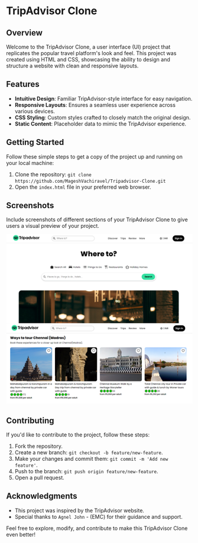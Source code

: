 # TripAdvisor Clone

## Overview

Welcome to the TripAdvisor Clone, a user interface (UI) project that replicates the popular travel platform's look and feel. This project was created using HTML and CSS, showcasing the ability to design and structure a website with clean and responsive layouts.

## Features

- **Intuitive Design**: Familiar TripAdvisor-style interface for easy navigation.
- **Responsive Layouts**: Ensures a seamless user experience across various devices.
- **CSS Styling**: Custom styles crafted to closely match the original design.
- **Static Content**: Placeholder data to mimic the TripAdvisor experience.

## Getting Started

Follow these simple steps to get a copy of the project up and running on your local machine:

1. Clone the repository: `git clone https://github.com/MageshVachiravel/Tripadvisor-Clone.git`
2. Open the `index.html` file in your preferred web browser.

## Screenshots

Include screenshots of different sections of your TripAdvisor Clone to give users a visual preview of your project.

![Screenshot 1](./images/screenshot-1.png)
![Screenshot 2](./images/screenshot-2.png)

## Contributing

If you'd like to contribute to the project, follow these steps:

1. Fork the repository.
2. Create a new branch: `git checkout -b feature/new-feature`.
3. Make your changes and commit them: `git commit -m 'Add new feature'`.
4. Push to the branch: `git push origin feature/new-feature`.
5. Open a pull request.

## Acknowledgments

- This project was inspired by the TripAdvisor website.
- Special thanks to `Agnel John` - (EMC) for their guidance and support.

Feel free to explore, modify, and contribute to make this TripAdvisor Clone even better!
